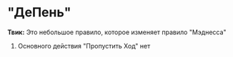 # "ДеПень"

**Твик:** Это небольшое правило, которое изменяет правило "Мэднесса"

1. Основного действия "Пропустить Ход" нет